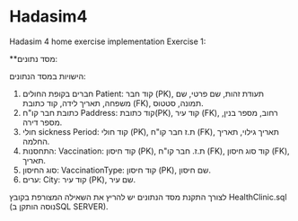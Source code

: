 # Hadasim4
Hadasim 4 home exercise implementation 
Exercise 1:

**מסד נתונים:

הישויות במסד הנתונים:
1.	חברים בקופת החולים Patient: קוד חבר (PK), תעודת זהות, שם פרטי, שם משפחה, תאריך לידה, קוד כתובת (FK), תמונה, סטטוס.
2.	כתובת חבר קו"ח Paddress: קוד כתובת(PK), קוד עיר (FK), רחוב, מספר בנין, מספר דירה.
3.	חולי sickness Period: קוד חולי (PKׂׂ), ת.ז חבר קו"ח (FK), תאריך גילוי, תאריך החלמה.
4. התחסנות: Vaccination: קוד חיסון (PK), ת.ז. חבר קו"ח (FK), קוד סוג חיסון (FK), תאריך.
6.	סוג החיסון: VaccinationType: קוד חיסון (PK), שם חיסון.
7.	ערים: City: קוד עיר (PK), שם עיר.

לצורך התקנת מסד הנתונים יש להריץ את השאילה המצורפת בקובץ HealthClinic.sql (נוסה הותקן בSQL SERVER).
